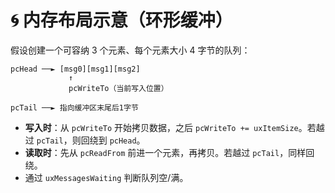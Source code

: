 # 🌀 内存布局示意（环形缓冲）

假设创建一个可容纳 3 个元素、每个元素大小 4 字节的队列：

```
pcHead ──► [msg0][msg1][msg2]
             ↑
             pcWriteTo（当前写入位置）

pcTail ──► 指向缓冲区末尾后1字节
```

- **写入时**：从 `pcWriteTo` 开始拷贝数据，之后 `pcWriteTo += uxItemSize`。若越过 `pcTail`，则回绕到 `pcHead`。
- **读取时**：先从 `pcReadFrom` 前进一个元素，再拷贝。若越过 `pcTail`，同样回绕。
- 通过 `uxMessagesWaiting` 判断队列空/满。